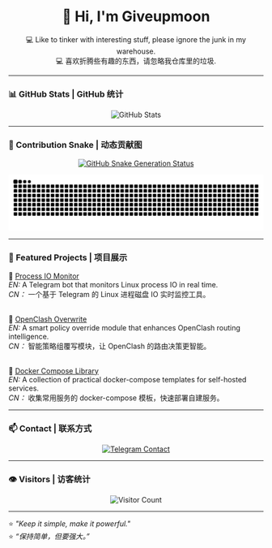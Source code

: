 <!-- Profile Header -->
<h1 align="center">👋 Hi, I'm Giveupmoon</h1>
<p align="center">
  💻 Like to tinker with interesting stuff, please ignore the junk in my warehouse.<br>
  💻 喜欢折腾些有趣的东西，请忽略我仓库里的垃圾.
</p>

---

### 📊 GitHub Stats | GitHub 统计
<p align="center">
  <img src="https://github-readme-stats.vercel.app/api?username=Giveupmoon&show_icons=true&theme=tokyonight&hide_border=true" alt="GitHub Stats" height="200px"/>
</p>

---

### 🐍 Contribution Snake | 动态贡献图

<p align="center">
  <a href="https://github.com/Giveupmoon/Giveupmoon/actions">
    <img src="https://github.com/Giveupmoon/Giveupmoon/actions/workflows/snake.yml/badge.svg" alt="GitHub Snake Generation Status"/>
  </a>
</p>

<p align="center">
  <img src="https://raw.githubusercontent.com/Giveupmoon/Giveupmoon/output/github-contribution-grid-snake-dark.svg" alt="GitHub Contribution Snake"/>
</p>

---

### 🚀 Featured Projects | 项目展示

<p align="left">
  🔹 <a href="https://github.com/Giveupmoon/process-io-monitor">Process IO Monitor</a><br>
  <em>EN:</em> A Telegram bot that monitors Linux process IO in real time.<br>
  <em>CN：</em> 一个基于 Telegram 的 Linux 进程磁盘 IO 实时监控工具。
  <br><br>

  🔹 <a href="https://github.com/Giveupmoon/openclash-overwrite">OpenClash Overwrite</a><br>
  <em>EN:</em> A smart policy override module that enhances OpenClash routing intelligence.<br>
  <em>CN：</em> 智能策略组覆写模块，让 OpenClash 的路由决策更智能。
  <br><br>

  🔹 <a href="https://github.com/Giveupmoon/docker-compose-library">Docker Compose Library</a><br>
  <em>EN:</em> A collection of practical docker-compose templates for self-hosted services.<br>
  <em>CN：</em> 收集常用服务的 docker-compose 模板，快速部署自建服务。
</p>

---

### 📫 Contact | 联系方式
<p align="center">
  <a href="https://t.me/Giveup_R">
    <img src="https://img.shields.io/badge/Telegram-%40Giveup__R-blue?style=for-the-badge&logo=telegram" alt="Telegram Contact">
  </a>
</p>

---

### 👁️ Visitors | 访客统计
<p align="center">
  <img src="https://komarev.com/ghpvc/?username=Giveupmoon&style=for-the-badge&color=blue" alt="Visitor Count"/>
</p>

---

⭐️ *"Keep it simple, make it powerful."*  
⭐️ *“保持简单，但要强大。”*
